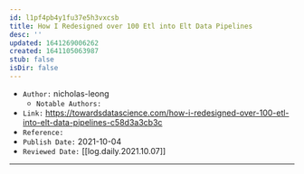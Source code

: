 ```yaml
---
id: l1pf4pb4y1fu37e5h3vxcsb
title: How I Redesigned over 100 Etl into Elt Data Pipelines
desc: ''
updated: 1641269006262
created: 1641105063987
stub: false
isDir: false
---
```



- `Author:` nicholas-leong
  - `Notable Authors:` 
- `Link:` <https://towardsdatascience.com/how-i-redesigned-over-100-etl-into-elt-data-pipelines-c58d3a3cb3c>
- `Reference:` 
- `Publish Date:` 2021-10-04
- `Reviewed Date:` [[log.daily.2021.10.07]]

---
